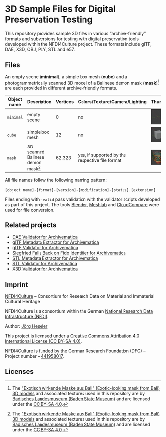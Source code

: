 # 3D Sample Files for Digital Preservation Testing

This repository provides sample 3D files in various “archive-friendly” formats and subversions for testing with digital preservation tools developed within the NFDI4Culture project. These formats include glTF, DAE, X3D, OBJ, PLY, STL and e57.

## Files

An empty scene (**minimal**), a simple box mesh (**cube**) and a photogrammetrically scanned 3D model of a Balinese demon mask (**mask**)[^1] are each provided in different archive-friendly formats.

| Object name | Description                        | Vertices | Colors/Texture/Camera/Lighting                  | Thumb                          |
| ----------- | ---------------------------------- | -------- | ----------------------------------------------- | ------------------------------ |
| `minimal`   | empty scene                        | 0        | no                                              | ![](.github/media/minimal.jpg) |
| `cube`      | simple box mesh                    | 12       | no                                              | ![](.github/media/cube.jpg)    |
| `mask`      | 3D scanned Balinese demon mask[^1] | 62.323   | yes, if supported by the respective file format | ![](.github/media/mask.jpg)    |

All file names follow the following naming pattern:

`[object name]-[format]-[version]-[modification]-[status].[extension]`

Files ending with `-valid` pass validation with the validator scripts developed as part of this project.
The tools [Blender](https://www.blender.org/), [Meshlab](https://www.meshlab.net/) and [CloudCompare](https://www.danielgm.net/cc/) were used for file conversion.

## Related projects

- [DAE Validator for Archivematica](https://github.com/JoergHeseler/dae-validator-for-archivematica)
- [glTF Metadata Extractor for Archivematica](https://github.com/JoergHeseler/gltf-metadata-extractor-for-archivematica)
- [glTF Validator for Archivematica](https://github.com/JoergHeseler/gltf-validator-for-archivematica)
- [Siegfried Falls Back on Fido Identifier for Archivematica](https://github.com/JoergHeseler/siegfried-falls-back-on-fido-identifier-for-archivematica)
- [STL Metadata Extractor for Archivematica](https://github.com/JoergHeseler/stl-metadata-extractor-for-archivematica)
- [STL Validator for Archivematica](https://github.com/JoergHeseler/stl-validator-for-archivematica)
- [X3D Validator for Archivematica](https://github.com/JoergHeseler/x3d-validator-for-archivematica)

## Imprint

[NFDI4Culture](https://nfdi4culture.de/) – Consortium for Research Data on Material and Immaterial Cultural Heritage

NFDI4Culture is a consortium within the German [National Research Data Infrastructure (NFDI)](https://www.nfdi.de/).

Author: [Jörg Heseler](https://orcid.org/0000-0002-1497-627X)

This project is licensed under a [Creative Commons Attribution 4.0 International License (CC BY-SA 4.0)](https://creativecommons.org/licenses/by-sa/4.0/).

NFDI4Culture is funded by the German Research Foundation (DFG) – Project number – [441958017](https://gepris.dfg.de/gepris/projekt/441958017).

## Licenses

[^1]: The ["Exotisch wirkende Maske aus Bali" (Exotic-looking mask from Bali) 3D models](https://sketchfab.com/3d-models/exotisch-wirkende-maske-aus-bali-ebdeba7d3e60499cb33037355b189acb) and associated textures used in this repository are by [Badisches Landesmuseum (Baden State Museum)](https://www.landesmuseum.de/) and are licensed under the [CC BY-SA 4.0](https://creativecommons.org/licenses/by-sa/4.0/).
